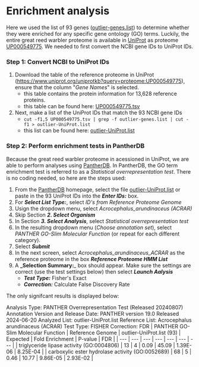 # Enrichment analysis
Here we used the list of 93 genes ([outlier-genes.list](./data/outlier-genes.list)) to determine whether they were enriched for any specific gene ontology (GO) terms. Luckily, the entire great reed warbler proteome is available in [UniProt](https://www.uniprot.org) as proteome [UP000549775](https://www.uniprot.org/proteomes/UP000549775). We needed to first convert the NCBI gene IDs to UniProt IDs.

### Step 1: Convert NCBI to UniProt IDs
1. Download the table of the reference proteome in UniProt (https://www.uniprot.org/uniprotkb?query=proteome:UP000549775), ensure that the column "_Gene Names_" is selected.
   - this table contains the protein information for 13,628 reference proteins.
   - this table can be found here: [UP000549775.tsv](./data/UP000549775.tsv)
  2. Next, make a list of the UniProt IDs that match the 93 NCBI gene IDs
     - `cut -f1,5 UP000549775.tsv | grep -f outlier-genes.list | cut -f1 > outlier-UniProt.list`
     - this list can be found here: [outlier-UniProt.list](./data/outlier-UniProt.list)

### Step 2: Perform enrichment tests in PantherDB
Because the great reed warbler proteome in acessioned in UniProt, we are able to perform analyses using [PantherDB](https://pantherdb.org/). In PantherDB, the GO term enrichment test is referred to as a _Statistical overrepresentation test_.  There is no coding needed, so here are the steps used:
1. From the [PantherDB](https://pantherdb.org/) homepage, select the file [outlier-UniProt.list](./data/outlier-UniProt.list) or paste in the 93 UniProt IDs into the _**Enter IDs:**_ box.
2. For _**Select List Type:**_, select _ID's from Reference Proteome Genome_
3. Usign the dropdown menu, select _Acrocephalus_arundinaceus (ACRAR)_
4. Skip Section _**2. Select Organism**_
5. In Section _**3. Select Analysis**_, select _Statistical overrepresentation test_
6. In the resulting dropdown menu (_Choose annotation set_), select _PANTHER GO-Slim Molecular Function_ (or repeat for each different category).
7. Select _**Submit**_
8. In the next screen, select _Acrocephalus_arundinaceus_ACRAR_ as the reference proteome in the box **_Reference Proteome HMM List_**
9. A **_Selection Summary:**_ box should appear. Make sure the settings are correct (use the test settings below) then select **_Launch Aalysis_**
    - **_Test Type:_** Fisher's Exact
    - **_Correction:_** Calculate False Discovery Rate
  
The only signifcant results is displayed below:

Analysis Type:	PANTHER Overrepresentation Test (Released 20240807)
Annotation Version and Release Date:	PANTHER version 19.0 Released 2024-06-20
Analyzed List:	outlier-UniProt.list
Reference List:	Acrocephalus arundinaceus (ACRAR)
Test Type:	FISHER
Correction:	FDR
| PANTHER GO-Slim Molecular Function | Reference Genome | outlier-UniProt.list (93) | Expected | Fold Enrichment | P-value | FDR |
| --- | --- | --- | --- | --- | --- | --- |
| triglyceride lipase activity (GO:0004806) | 13 | 4 | 0.09 | 45.09 | 1.39E-06 | 8.25E-04 |
| carboxylic ester hydrolase activity (GO:0052689) | 68 | 5 | 0.46 | 10.77 | 9.86E-05 | 2.93E-02 |
